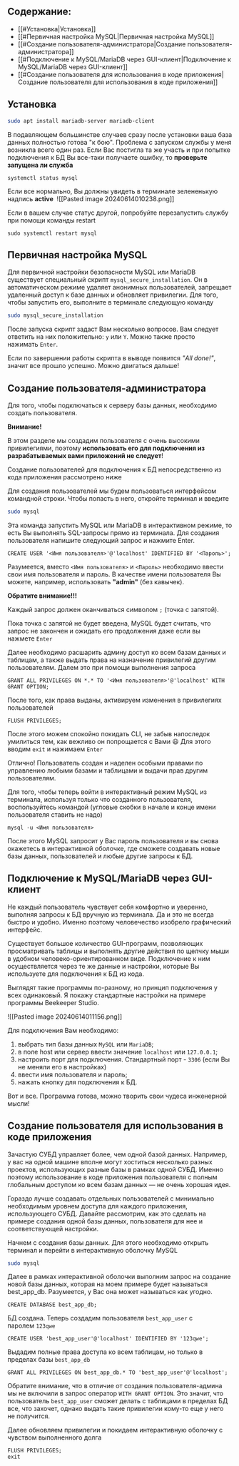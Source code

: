 
## Содержание:

* [[#Установка|Установка]]
* [[#Первичная настройка MySQL|Первичная настройка MySQL]]
* [[#Создание пользователя-администратора|Создание пользователя-администратора]]
* [[#Подключение к MySQL/MariaDB через GUI-клиент|Подключение к MySQL/MariaDB через GUI-клиент]]
* [[#Создание пользователя для использования в коде приложения|Создание пользователя для использования в коде приложения]]


## Установка

``` bash
sudo apt install mariadb-server mariadb-client
```

В подавляющем большинстве случаев сразу после установки ваша база данных полностью готова "к бою". Проблема с запуском службы у меня возникла всего один раз. Если Вас постигла та же участь и при попытке подключения к БД Вы все-таки получаете ошибку, то **проверьте запущена ли служба**

```
systemctl status mysql
```

Если все нормально, Вы должны увидеть в терминале зелененькую надпись **active** 
![[Pasted image 20240614010238.png]]

Если в вашем случае статус другой, попробуйте перезапустить службу при помощи команды restart

```
sudo systemctl restart mysql
```

## Первичная настройка MySQL

Для первичной настройки безопасности MySQL или MariaDB существует специальный скрипт `mysql_secure_installation`. Он в автоматическом режиме удаляет анонимных пользователей, запрещает удаленный доступ к базе данных и обновляет привилегии. Для того, чтобы запустить его, выполните в терминале следующую команду

``` bash
sudo mysql_secure_installation
```

После запуска скрипт задаст Вам несколько вопросов. Вам следует ответить на них положительно: `y` или `Y`. Можно также просто нажимать `Enter`.

Если по завершении работы скрипта в выводе появится _"All done!"_, значит все прошло успешно. Можно двигаться дальше!

## Создание пользователя-администратора

Для того, чтобы подключаться к серверу базы данных, необходимо создать пользователя.

**Внимание!**

В этом разделе мы создадим пользователя с очень высокими привилегиями, поэтому **использовать его для подключения из разрабатываемых вами приложений не следует**!

Создание пользователей для подключения к БД непосредственно из кода приложения рассмотрено ниже 

Для создания пользователей мы будем пользоваться интерфейсом командной строки. Чтобы попасть в него, откройте терминал и введите

``` bash
sudo mysql
```

Эта команда запустить MySQL или MariaDB в интерактивном режиме, то есть Вы выполнять SQL-запросы прямо из терминала. Для создания пользователя напишите следующий запрос и нажмите Enter.

``` mysql
CREATE USER '<Имя пользователя>'@'localhost' IDENTIFIED BY '<Пароль>';
```

Разумеется, вместо `<Имя пользователя>` и `<Пароль>` необходимо ввести свои имя пользователя и пароль. В качестве имени пользователя Вы можете, например, использовать **"admin"** (без кавычек).

**Обратите внимание!!!**

Каждый запрос должен оканчиваться символом `;` (точка с запятой).

Пока точка с запятой не будет введена, MySQL будет считать, что запрос не закончен и ожидать его продолжения даже если вы нажмете `Enter`

Далее необходимо расшарить админу доступ ко всем базам данных и таблицам, а также выдать права на назначение привилегий другим пользователям. Далем это при помощи выполнения запроса

``` mysql
GRANT ALL PRIVILEGES ON *.* TO '<Имя пользователя>'@'localhost' WITH GRANT OPTION;
```

После того, как права выданы, активируем изменения в привилегиях пользователей

``` mysql
FLUSH PRIVILEGES;
```

После этого можем спокойно покидать CLI, не забыв напоследок умилиться тем, как вежливо он попрощается с Вами 😃 Для этого вводим `exit` и нажимаем `Enter`

Отлично! Пользователь создан и наделен особыми правами по управлению любыми базами и таблицами и выдачи прав другим пользователям.

Для того, чтобы теперь войти в интерактивный режим MySQL из терминала, используя только что созданного пользователя, воспользуйтесь командой (угловые скобки в начале и конце имени пользователя ставить не надо)

``` mysql
mysql -u <Имя пользователя>
```

После этого MySQL запросит у Вас пароль пользователя и вы снова окажетесь в интерактивной оболочке, где сможете создавать новые базы данных, пользователей и любые другие запросы к БД.

## Подключение к MySQL/MariaDB через GUI-клиент

Не каждый пользователь чувствует себя комфортно и уверенно, выполняя запросы к БД вручную из терминала. Да и это не всегда быстро и удобно. Именно поэтому человечество изобрело графический интерфейс.

Существует большое количество GUI-программ, позволяющих просматривать таблицы и выполнять другие действия по щелчку мыши в удобном человеко-ориентированном виде. Подключение к ним осуществляется через те же данные и настройки, которые Вы используете для подключения к БД из кода.

Выглядят такие программы по-разному, но принцип подключения у всех одинаковый. Я покажу стандартные настройки на примере программы Beekeeper Studio.

![[Pasted image 20240614011156.png]]

Для подключения Вам необходимо:

1. выбрать тип базы данных `MySQL` или `MariaDB`;
2. в поле host или сервер ввести значение `localhost` или `127.0.0.1`;
3. настроить порт для подключения. Стандартный порт - `3306` (если Вы не меняли его в настройках)
4. ввести имя пользователя и пароль;
5. нажать кнопку для подключения к БД.

Вот и все. Программа готова, можно творить свои чудеса инженерной мысли!

## Создание пользователя для использования в коде приложения

Зачастую СУБД управляет более, чем одной базой данных. Например, у вас на одной машине вполне могут хоститься несколько разных проектов, использующих разные базы в рамках одной СУБД. Именно поэтому использование в коде приложения пользователя с полным глобальным доступом ко всем базам данных — не очень хорошая идея.

Гораздо лучше создавать отдельных пользователей с минимально необходимым уровнем доступа для каждого приложения, использующего СУБД. Давайте рассмотрим, как это сделать на примере создания одной базы данных, пользователя для нее и соответствующей настройки.

Начнем с создания базы данных. Для этого необходимо открыть терминал и перейти в интерактивную оболочку MySQL

``` bash
sudo mysql
```

Далее в рамках интерактивной оболочки выполним запрос на создание новой базы данных, которая на моем примере будет называться best_app_db. Разумеется, у Вас она может называться как угодно.

``` mysql
CREATE DATABASE best_app_db;
```

БД создана. Теперь создадим пользователя `best_app_user` с паролем `123qwe`

``` mysql
CREATE USER 'best_app_user'@'localhost' IDENTIFIED BY '123qwe';
```

Выдадим полные права доступа ко всем таблицам, но только в пределах базы `best_app_db`

``` mysql
GRANT ALL PRIVILEGES ON best_app_db.* TO 'best_app_user'@'localhost';
```

Обратите внимание, что в отличие от создания пользователя-админа мы не включили в запрос оператор `WITH GRANT OPTION`. Это значит, что пользователь `best_app_user` сможет делать с таблицами в пределах БД все, что захочет, однако выдать такие привилегии кому-то еще у него не получится.

Далее обновляем привилегии и покидаем интерактивную оболочку с чувством выполненного долга

``` mysql
FLUSH PRIVILEGES;
exit
```

